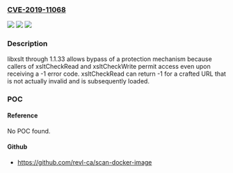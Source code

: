 ### [CVE-2019-11068](https://cve.mitre.org/cgi-bin/cvename.cgi?name=CVE-2019-11068)
![](https://img.shields.io/static/v1?label=Product&message=n%2Fa&color=blue)
![](https://img.shields.io/static/v1?label=Version&message=n%2Fa&color=blue)
![](https://img.shields.io/static/v1?label=Vulnerability&message=n%2Fa&color=brighgreen)

### Description

libxslt through 1.1.33 allows bypass of a protection mechanism because callers of xsltCheckRead and xsltCheckWrite permit access even upon receiving a -1 error code. xsltCheckRead can return -1 for a crafted URL that is not actually invalid and is subsequently loaded.

### POC

#### Reference
No POC found.

#### Github
- https://github.com/revl-ca/scan-docker-image

